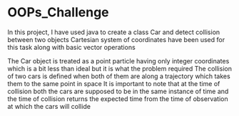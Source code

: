 # OOPs_Challenge

In this project, I have used java to create a class Car and detect collision between two objects
Cartesian system of coordinates have been used for this task along with basic vector operations

The Car object is treated as a point particle having only integer coordinates which is a bit less than ideal but it is what the problem required
The collision of two cars is defined when both of them are along a trajectory which takes them to the same point in space
It is important to note that at the time of collision both the cars are supposed to be in the same instance of time and the time of collision returns the 
expected time from the time of observation at which the cars will collide

